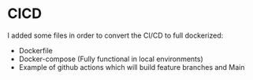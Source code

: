 # CICD

I added some files in order to convert the CI/CD to full dockerized:

- Dockerfile
- Docker-compose (Fully functional in local environments)
- Example of github actions which will build feature branches and Main

